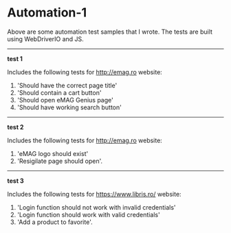 # Automation-1


Above are some automation test samples that I wrote. The tests are built using WebDriverIO and JS.


-----------------


**test 1**

Includes the following tests for http://emag.ro website:

1. 'Should have the correct page title'
2. 'Should contain a cart button'
3. 'Should open eMAG Genius page'
4. 'Should have working search button'



-----------------

**test 2**


Includes the following tests for http://emag.ro website:

1. 'eMAG logo should exist'
2. 'Resigilate page should open'.

-----------------


**test 3**

Includes the following tests for https://www.libris.ro/ website:

1. 'Login function should not work with invalid credentials'
2. 'Login function should work with valid credentials'
3. 'Add a product to favorite'.




